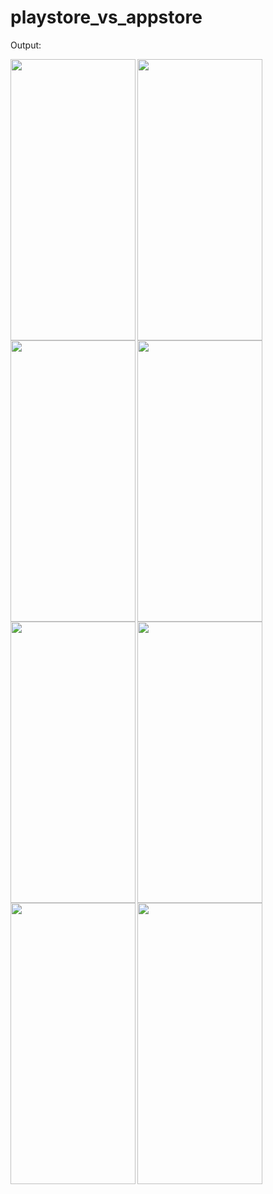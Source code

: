 # playstore_vs_appstore

Output:

<img align="left" width="200" height="450" src="https://user-images.githubusercontent.com/121867931/213247002-b8593736-c839-4216-9987-1d4b307359ce.png">
<img width="200" height="450" src="https://user-images.githubusercontent.com/121867931/213247033-08419744-39d7-4de0-8395-40d3e3b6cba7.png">
<img align="left" width="200" height="450" src="https://user-images.githubusercontent.com/121867931/213247043-e16817e1-3c34-4a8c-a7b0-bc0add2ac03c.png">
<img width="200" height="450" src="https://user-images.githubusercontent.com/121867931/213247054-3cd54e45-48b7-4411-8749-6cf72878429e.png">
<img align="left" width="200" height="450" src="https://user-images.githubusercontent.com/121867931/213247069-d997b2a3-273c-4eb2-bf28-851ef8c05aa5.png">
<img width="200" height="450" src="https://user-images.githubusercontent.com/121867931/213247078-b9ff538f-f7df-41b7-ad25-d61413be8ee1.png">
<img align="left" width="200" height="450" src="https://user-images.githubusercontent.com/121867931/213247088-558503dc-d483-475d-8a52-0e3db8e09ce6.png">
<img width="200" height="450" src="https://user-images.githubusercontent.com/121867931/213247096-fc99997e-1c6c-4d36-b333-2c5dad44832b.png">


